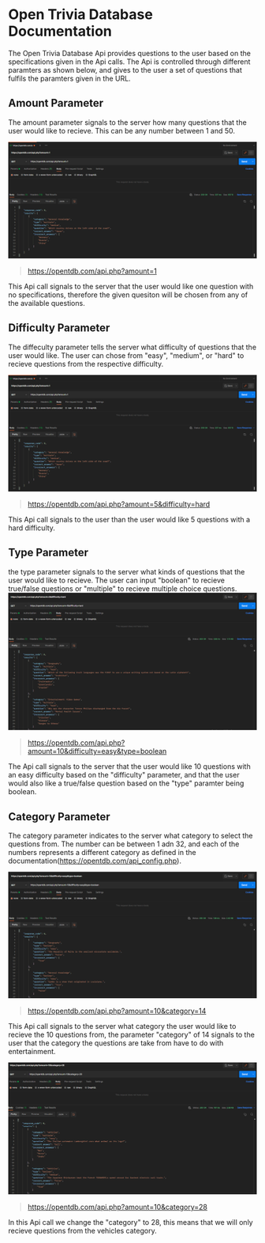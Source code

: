 # Open Trivia Database Documentation
The Open Trivia Database Api provides questions to the user based on the specifications given in the Api calls.  The Api is controlled through different paramters as shown below, and gives to the user a set of questions that fulfils the paramters given in the URL.


## Amount Parameter
The amount parameter signals to the server how many questions that the user would like to recieve.  This can be any number between 1 and 50.

![Amount Example](./image1.png)
> https://opentdb.com/api.php?amount=1

This Api call signals to the server that the user would like one question with no specifications, therefore the given quesiton will be chosen from any of the available questions.


## Difficulty Parameter
The diffeculty parameter tells the server what difficulty of questions that the user would like.  The user can chose from "easy", "medium", or "hard" to recieve questions from the respective difficulty.

![Difficulty Example](./image2.png)
> https://opentdb.com/api.php?amount=5&difficulty=hard

This Api call signals to the user than the user would like 5 questions with a hard difficulty.


## Type Parameter
the type parameter signals to the server what kinds of questions that the user would like to recieve.  The user can input "boolean" to recieve true/false questions or "multiple" to recieve multiple choice questions.
![Type Example](./image3.png)
> https://opentdb.com/api.php?amount=10&difficulty=easy&type=boolean

The Api call signals to the server that the user would like 10 questions with an easy difficulty based on the "difficulty" parameter, and that the user would also like a true/false question based on the "type" paramter being boolean.


## Category Parameter
The category parameter indicates to the server what category to select the questions from.  The number can be between 1 adn 32, and each of the numbers represents a different category as defined in the documentation(https://opentdb.com/api_config.php).

![Catagory 1 Example](./image4.png)
> https://opentdb.com/api.php?amount=10&category=14

This Api call signals to the server what category the user would like to recieve the 10 questions from, the parameter "category" of 14 signals to the user that the category the questions are take from have to do with entertainment.


![Catagory 2 Example](./image5.png)
> https://opentdb.com/api.php?amount=10&category=28

In this Api call we change the "category" to 28, this means that we will only recieve questions from the vehicles category.